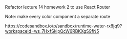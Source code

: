 Refactor lecture 14 homework 2 to use React Router

Note: make every color component a separate route

https://codesandbox.io/p/sandbox/runtime-water-rx8jq9?workspaceId=ws_7HxfSkipQcW6RBKXgS9fN5